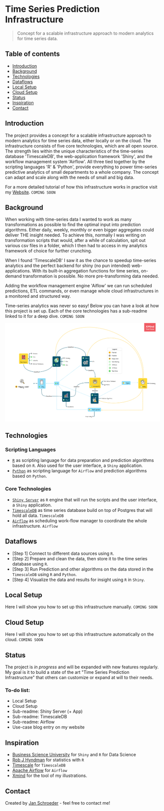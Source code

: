 # Time Series Prediction Infrastructure
> Concept for a scalable infrastructure approach to modern analytics for time series data.

## Table of contents
* [Introduction](#introduction)
* [Background](#background)
* [Technologies](#technologies)
* [Dataflows](#dataflows)
* [Local Setup](#local-setup)
* [Cloud Setup](#cloud-setup)
* [Status](#status)
* [Inspiration](#inspiration)
* [Contact](#contact)

## Introduction

The project provides a concept for a scalable infrastructure approach to modern analytics for time series data, either locally or on the cloud. The infrastructure consists of five core technologies, which are all open source. The strength lies within the unique characteristics of the time-series database 'TimescaleDB', the web-application framework 'Shiny', and the workflow management system 'Airflow'. All three tied together by the scripting languages 'R' & 'Python', provide everything to power time-series predictive analytics of small departments to a whole company. The concept can adapt and scale along with the needs of small and big data.

For a more detailed tutorial of how this infrastructure works in practice visit my [Website](http://schroederjan.com/). `COMING SOON`

## Background
When working with time-series data I wanted to work as many transformations as possible to find the optimal input into prediction algorithms. Either daily, weekly, monthly or even bigger aggregates could deliver THE insight needed. To achieve this, normally I was writing on transformation scripts that would, after a while of calculation, spit out various csv files in a folder, which I then had to access in my analytics framework of choice for further crunching. 

When I found 'TimescaleDB' I saw it as the chance to speedup time-series analytics and the perfect backend for shiny (no pun intended) web-applications. With its built-in aggregation functions for time series, on-demand transformation is possible. No more pre-transforming data needed.

Adding the workflow management engine 'Aiflow' we can run scheduled predictions, ETL commands, or even manage whole cloud infrastructures in a monitored and structured way.

Time-series analytics was never so easy!
Below you can have a look at how this project is set up.
Each of the core technologies has a sub-readme linked to it for a deep dive. `COMING SOON`

![](man/featured.png)

## Technologies

### Scripting Languages
* [`R`](https://www.r-project.org/) as scripting language for data preparation and prediction algorithms based on `R`. Also used for the user interface, a `Shiny` application.
* [`Python`](https://www.python.org/) as scripting language for `Airflow` and prediction algorithms based on `Python`.

### Core Technologies
* [`Shiny Server`]() as `R` engine that will run the scripts and the user interface, a `Shiny` application.
* [`TimescaleDB`]() as time series database build on top of Postgres that will hold all data. `TimescaleDB`
* [`Airflow`]() as scheduling work-flow manager to coordinate the whole infrastructure. `Airflow`

## Dataflows
* [Step 1] Connect to different data sources using `R`.
* [Step 2] Prepare and clean the data, then store it to the time series database using `R`.
* [Step 3] Run Prediction and other algorithms on the data stored in the `TimescaleDB` using `R` and `Python`.
* [Step 4] Visualize the data and results for insight using `R` in `Shiny`.

## Local Setup

Here I will show you how to set up this infrastructure manually. `COMING SOON`

## Cloud Setup

Here I will show you how to set up this infrastructure automatically on the cloud. `COMING SOON`

## Status
The project is _in progress_ and will be expanded with new features regularly.
My goal is it to build a state of the art "Time Series Prediction Infrastructure" that others can customize or expand at will to their needs.

### To-do list:

* Local Setup
* Cloud Setup
* Sub-readme: Shiny Server (+ App)
* Sub-readme: TimescaleDB
* Sub-readme: Airflow
* Use-case blog entry on my website

## Inspiration

* [Business Science University](https://university.business-science.io/) for `Shiny` and `R` for Data Science
* [Rob J Hyndman](https://robjhyndman.com/publications/) for statistics with `R` 
* [Timescale](https://www.timescale.com/) for `TimescaleDB`
* [Apache Airflow](https://airflow.apache.org/) for `Airflow`
* [Xmind](https://www.xmind.net/xmind2020/) for the tool of my illustrations.

## Contact
Created by [Jan Schroeder](https://www.schroederjan.com/) - feel free to contact me!

